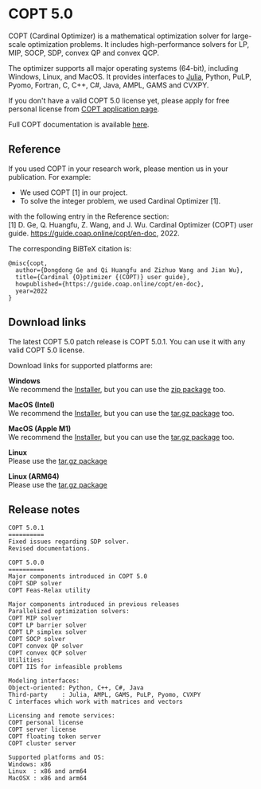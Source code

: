 # COPT 5.0

COPT (Cardinal Optimizer) is a mathematical optimization solver for large-scale optimization problems.
It includes high-performance solvers for LP, MIP, SOCP, SDP, convex QP and convex QCP.

The optimizer supports all major operating systems (64-bit), including Windows, Linux, and MacOS.
It provides interfaces to [Julia](https://github.com/COPT-Public/COPT.jl), Python, PuLP, Pyomo, Fortran, C, C++, C#, Java, AMPL, GAMS and CVXPY.

If you don't have a valid COPT 5.0 license yet,
please apply for free personal license from [COPT application page](https://www.shanshu.ai/copt).

Full COPT documentation is available [here](https://guide.coap.online/copt/en-doc/index.html).

## Reference
If you used COPT in your research work, please mention us in your publication. For example:
  - We used COPT [1] in our project.
  - To solve the integer problem, we used Cardinal Optimizer [1].

with the following entry in the Reference section:<br>
[1] D. Ge, Q. Huangfu, Z. Wang, and J. Wu. Cardinal Optimizer (COPT) user guide. https://guide.coap.online/copt/en-doc, 2022.

The corresponding BiBTeX citation is:
```
@misc{copt,
  author={Dongdong Ge and Qi Huangfu and Zizhuo Wang and Jian Wu},
  title={Cardinal {O}ptimizer {(COPT)} user guide},
  howpublished={https://guide.coap.online/copt/en-doc},
  year=2022
}
```
## Download links

The latest COPT 5.0 patch release is COPT 5.0.1.
You can use it with any valid COPT 5.0 license.

Download links for supported platforms are:

**Windows**<br>
  We recommend
  the [Installer](https://pub.shanshu.ai/download/copt/5.0.1/win64/CardinalOptimizer-5.0.1-win64-installer.zip),
  but you can use the [zip package](https://pub.shanshu.ai/download/copt/5.0.1/win64/CardinalOptimizer-5.0.1-win64.zip) too.

**MacOS (Intel)**<br>
  We recommend
  the [Installer](https://pub.shanshu.ai/download/copt/5.0.1/osx64/CardinalOptimizer-5.0.1-osx64.dmg),
  but you can use the [tar.gz package](https://pub.shanshu.ai/download/copt/5.0.1/osx64/CardinalOptimizer-5.0.1-osx64.tar.gz) too.

**MacOS (Apple M1)**<br>
  We recommend
  the [Installer](https://pub.shanshu.ai/download/copt/5.0.1/aarch64/CardinalOptimizer-5.0.1-aarch64_mac.dmg),
  but you can use the [tar.gz package](https://pub.shanshu.ai/download/copt/5.0.1/aarch64/CardinalOptimizer-5.0.1-aarch64_mac.tar.gz) too.

**Linux**<br>
  Please use the [tar.gz package](https://pub.shanshu.ai/download/copt/5.0.1/linux64/CardinalOptimizer-5.0.1-lnx64.tar.gz)

**Linux (ARM64)**<br>
  Please use the [tar.gz package](https://pub.shanshu.ai/download/copt/5.0.1/aarch64/CardinalOptimizer-5.0.1-aarch64_lnx.tar.gz)

## Release notes

```
COPT 5.0.1
==========
Fixed issues regarding SDP solver.
Revised documentations.

COPT 5.0.0
==========
Major components introduced in COPT 5.0
COPT SDP solver
COPT Feas-Relax utility

Major components introduced in previous releases
Parallelized optimization solvers:
COPT MIP solver
COPT LP barrier solver
COPT LP simplex solver
COPT SOCP solver
COPT convex QP solver
COPT convex QCP solver
Utilities:
COPT IIS for infeasible problems

Modeling interfaces:
Object-oriented: Python, C++, C#, Java
Third-party    : Julia, AMPL, GAMS, PuLP, Pyomo, CVXPY
C interfaces which work with matrices and vectors

Licensing and remote services:
COPT personal license
COPT server license
COPT floating token server
COPT cluster server

Supported platforms and OS:
Windows: x86
Linux  : x86 and arm64
MacOSX : x86 and arm64
```

